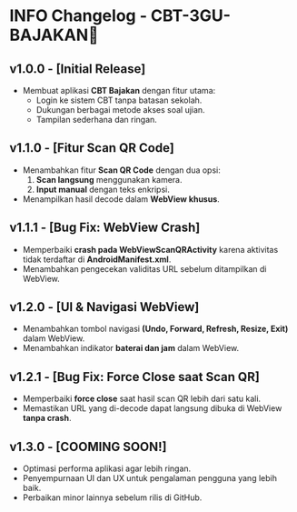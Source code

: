 # INFO Changelog - CBT-3GU-BAJAKAN🛑

## v1.0.0 - [Initial Release]
- Membuat aplikasi **CBT Bajakan** dengan fitur utama:
  - Login ke sistem CBT tanpa batasan sekolah.
  - Dukungan berbagai metode akses soal ujian.
  - Tampilan sederhana dan ringan.

## v1.1.0 - [Fitur Scan QR Code]
- Menambahkan fitur **Scan QR Code** dengan dua opsi:
  1. **Scan langsung** menggunakan kamera.
  2. **Input manual** dengan teks enkripsi.
- Menampilkan hasil decode dalam **WebView khusus**.

## v1.1.1 - [Bug Fix: WebView Crash]
- Memperbaiki **crash pada WebViewScanQRActivity** karena aktivitas tidak terdaftar di **AndroidManifest.xml**.
- Menambahkan pengecekan validitas URL sebelum ditampilkan di WebView.

## v1.2.0 - [UI & Navigasi WebView]
- Menambahkan tombol navigasi **(Undo, Forward, Refresh, Resize, Exit)** dalam WebView.
- Menambahkan indikator **baterai dan jam** dalam WebView.

## v1.2.1 - [Bug Fix: Force Close saat Scan QR]
- Memperbaiki **force close** saat hasil scan QR lebih dari satu kali.
- Memastikan URL yang di-decode dapat langsung dibuka di WebView **tanpa crash**.

## v1.3.0 - [COOMING SOON!]
- Optimasi performa aplikasi agar lebih ringan.
- Penyempurnaan UI dan UX untuk pengalaman pengguna yang lebih baik.
- Perbaikan minor lainnya sebelum rilis di GitHub.
